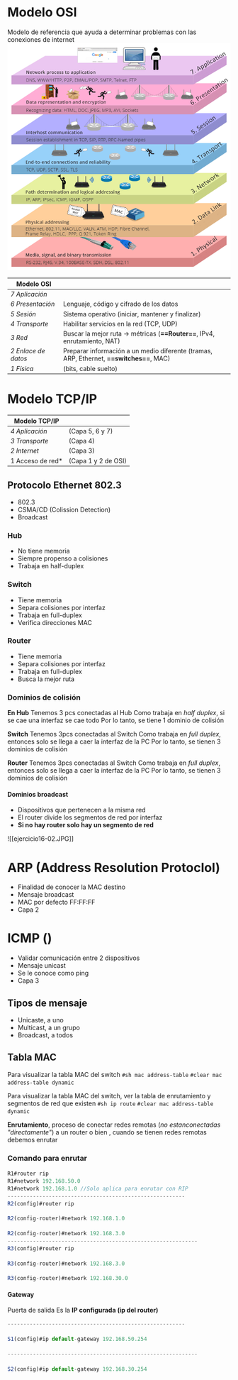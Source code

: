 
# Modelo OSI

Modelo de referencia que ayuda a determinar problemas con las conexiones de internet
![](img/siete-capas-de-modelo-osi.png)

| Modelo OSI |  |
| ---- | ---- |
| *7 Aplicación* |  |
| *6 Presentación* | Lenguaje, código y cifrado de los datos |
| *5 Sesión* | Sistema operativo (iniciar, mantener y finalizar) |
| *4 Transporte* | Habilitar servicios en la red (TCP, UDP) |
| *3 Red* | Buscar la mejor ruta -> métricas (**==Router==**, IPv4, enrutamiento, NAT) |
| *2 Enlace de datos* | Preparar información a un medio diferente (tramas, ARP, Ethernet, **==switches==**, MAC) |
| *1 Física* | (bits, cable suelto) |

# Modelo TCP/IP
| Modelo TCP/IP |  |
| ---- | ---- |
| *4 Aplicación* | (Capa 5, 6 y 7) |
| *3 Transporte* | (Capa 4) |
| *2 Internet* | (Capa 3) |
| 1 Acceso de red* | (Capa 1 y 2 de OSI) |
## Protocolo Ethernet 802.3
- 802.3
- CSMA/CD (Colission Detection)
- Broadcast

### Hub
- No tiene memoria
- Siempre propenso a colisiones
- Trabaja en half-duplex
### Switch
- Tiene memoria
- Separa colisiones por interfaz
- Trabaja en full-duplex
- Verifica direcciones MAC
### Router
- Tiene memoria
- Separa colisiones por interfaz
- Trabaja en full-duplex
- Busca la mejor ruta
### Dominios de colisión
**En Hub**
Tenemos 3 pcs conectadas al Hub
Como trabaja en *half duplex*, si se cae una interfaz se cae todo
Por lo tanto, se tiene 1 dominio de colisión

**Switch**
Tenemos 3pcs conectadas al Switch
Como trabaja en *full duplex*, entonces solo se llega a caer la interfaz de la PC
Por lo tanto, se tienen 3 dominios de colisión

**Router**
Tenemos 3pcs conectadas al Switch
Como trabaja en *full duplex*, entonces solo se llega a caer la interfaz de la PC
Por lo tanto, se tienen 3 dominios de colisión
#### Dominios broadcast
- Dispositivos que pertenecen a la misma red
- El router divide los segmentos de red por interfaz
- **Si no hay router solo hay un segmento de red**

![[ejercicio16-02.JPG]]

# ARP (Address Resolution Protoclol)
- Finalidad de conocer la MAC destino
- Mensaje broadcast
- MAC por defecto FF:FF:FF
- Capa 2

# ICMP ()
- Validar comunicación entre 2 dispositivos
- Mensaje unicast
- Se le conoce como ping
- Capa 3

## Tipos de mensaje
- Unicaste, a uno
- Multicast, a un grupo
- Broadcast, a todos


## Tabla MAC
Para visualizar la tabla MAC del switch
`#sh mac address-table`
`#clear mac address-table dynamic`

Para visualizar la tabla MAC del switch, ver la tabla de enrutamiento y segmentos de red que existen
`#sh ip route`
`#clear mac address-table dynamic`

**Enrutamiento**, proceso de conectar redes remotas (*no estanconectadas "directamente"*) a un router o bien , cuando se tienen redes remotas debemos enrutar

### Comando para enrutar 
```` js
R1#router rip
R1#network 192.168.50.0
R1#network 192.168.1.0 //Solo aplica para enrutar con RIP
--------------------------------------------------------
R2(config)#router rip

R2(config-router)#network 192.168.1.0

R2(config-router)#network 192.168.3.0
------------------------------------------------------------
R3(config)#router rip

R3(config-router)#network 192.168.3.0

R3(config-router)#network 192.168.30.0
````

#### Gateway
Puerta de salida
Es la **IP configurada (ip del router)**
```` js
--------------------------------------------------------

S1(config)#ip default-gateway 192.168.50.254

------------------------------------------------------------

S2(config)#ip default-gateway 192.168.30.254

````
